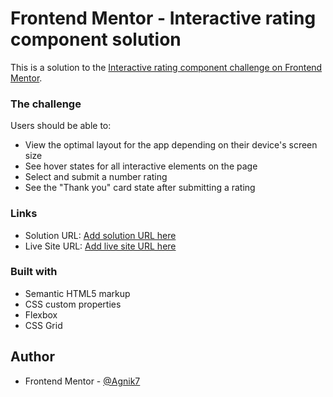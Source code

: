 # Frontend Mentor - Interactive rating component solution

This is a solution to the [Interactive rating component challenge on Frontend Mentor](https://www.frontendmentor.io/challenges/interactive-rating-component-koxpeBUmI). 


### The challenge

Users should be able to:

- View the optimal layout for the app depending on their device's screen size
- See hover states for all interactive elements on the page
- Select and submit a number rating
- See the "Thank you" card state after submitting a rating


### Links

- Solution URL: [Add solution URL here](https://your-solution-url.com)
- Live Site URL: [Add live site URL here](https://agnik7.github.io/interactive-rating-component-frontendmentor/)

### Built with

- Semantic HTML5 markup
- CSS custom properties
- Flexbox
- CSS Grid


## Author
- Frontend Mentor - [@Agnik7](https://www.frontendmentor.io/profile/Agnik7)

